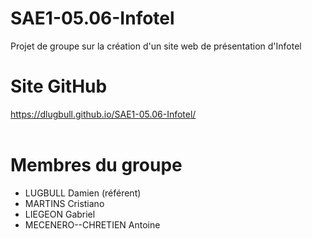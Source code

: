 # SAE1-05.06-Infotel
Projet de groupe sur la création d'un site web de présentation d'Infotel

# Site GitHub
https://dlugbull.github.io/SAE1-05.06-Infotel/<br><br>

# Membres du groupe
<ul>
  <li>LUGBULL Damien (référent)</li>
  <li>MARTINS Cristiano</li>
  <li>LIEGEON Gabriel</li>
  <li>MECENERO--CHRETIEN Antoine</li>
</ul>
